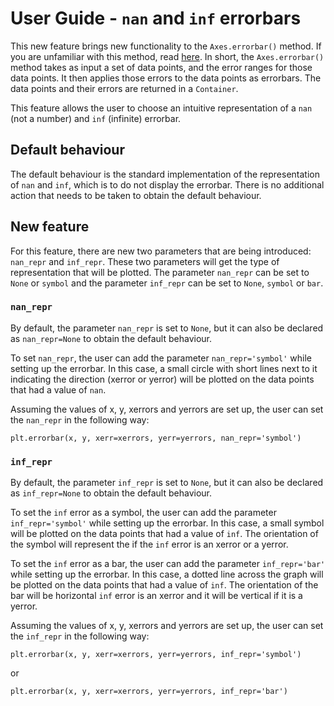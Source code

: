 # User Guide - `nan` and `inf` errorbars

This new feature brings new functionality to the `Axes.errorbar()` method. If you are unfamiliar with this method, read [here](https://matplotlib.org/3.1.1/api/_as_gen/matplotlib.pyplot.errorbar.html). In short, the `Axes.errorbar()` method takes as input a set of data points, and the error ranges for those data points. It then applies those errors to the data points as errorbars. The data points and their errors are returned in a `Container`. 

This feature allows the user to choose an intuitive representation of a `nan` (not a number) and `inf` (infinite) errorbar.

## Default behaviour

The default behaviour is the standard implementation of the representation of `nan` and `inf`, which is to do not display the errorbar. There is no additional action that needs to be taken to obtain the default behaviour.

## New feature

For this feature, there are new two parameters that are being introduced: `nan_repr` and `inf_repr`. These two parameters will get the type of representation that will be plotted. The parameter `nan_repr` can be set to `None` or `symbol` and the parameter `inf_repr` can be set to `None`, `symbol` or `bar`.

### `nan_repr`

By default, the parameter `nan_repr` is set to `None`, but it can also be declared as `nan_repr=None` to obtain the default behaviour.

To set `nan_repr`, the user can add the parameter `nan_repr='symbol'` while setting up the errorbar. In this case, a small circle with short lines next to it indicating the direction (xerror or yerror) will be plotted on the data points that had a value of `nan`.

Assuming the values of x, y, xerrors and yerrors are set up, the user can set the `nan_repr` in the following way:


```
plt.errorbar(x, y, xerr=xerrors, yerr=yerrors, nan_repr='symbol')
```


### `inf_repr`

By default, the parameter `inf_repr` is set to `None`, but it can also be declared as `inf_repr=None` to obtain the default behaviour.

To set the `inf` error as a symbol, the user can add the parameter `inf_repr='symbol'` while setting up the errorbar. In this case, a small symbol will be plotted on the data points that had a value of `inf`. The orientation of the symbol will represent the if the `inf` error is an xerror or a yerror. 

To set the `inf` error as a bar, the user can add the parameter `inf_repr='bar'` while setting up the errorbar. In this case, a dotted line across the graph will be plotted on the data points that had a value of `inf`. The orientation of the bar will be horizontal `inf` error is an xerror and it will be vertical if it is a yerror. 

Assuming the values of x, y, xerrors and yerrors are set up, the user can set the `inf_repr` in the following way:

```
plt.errorbar(x, y, xerr=xerrors, yerr=yerrors, inf_repr='symbol')
```

or

```
plt.errorbar(x, y, xerr=xerrors, yerr=yerrors, inf_repr='bar')
```